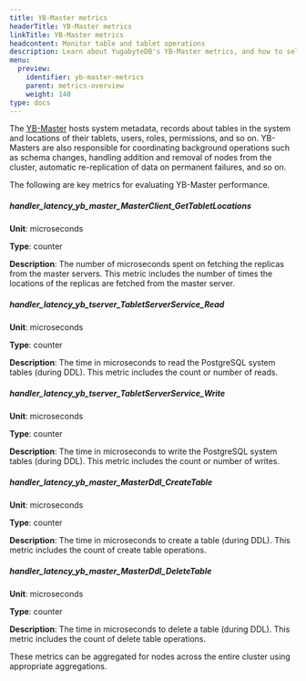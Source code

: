 ```yaml
---
title: YB-Master metrics
headerTitle: YB-Master metrics
linkTitle: YB-Master metrics
headcontent: Monitor table and tablet operations
description: Learn about YugabyteDB's YB-Master metrics, and how to select and use the metrics.
menu:
  preview:
    identifier: yb-master-metrics
    parent: metrics-overview
    weight: 140
type: docs
---
```


The [YB-Master](../../../architecture/concepts/yb-master/) hosts system metadata, records about tables in the system and locations of their tablets, users, roles, permissions, and so on. YB-Masters are also responsible for coordinating background operations such as schema changes, handling addition and removal of nodes from the cluster, automatic re-replication of data on permanent failures, and so on.

The following are key metrics for evaluating YB-Master performance.

##### handler_latency_yb_master_MasterClient_GetTabletLocations

**Unit**: microseconds

**Type**: counter

**Description**: The number of microseconds spent on fetching the replicas from the master servers. This metric includes the number of times the locations of the replicas are fetched from the master server.

##### handler_latency_yb_tserver_TabletServerService_Read

**Unit**: microseconds

**Type**: counter

**Description**: The time in microseconds to read the PostgreSQL system tables (during DDL). This metric includes the count or number of reads.

##### handler_latency_yb_tserver_TabletServerService_Write

**Unit**: microseconds

**Type**: counter

**Description**: The time in microseconds to write the PostgreSQL system tables (during DDL). This metric includes the count or number of writes.

##### handler_latency_yb_master_MasterDdl_CreateTable

**Unit**: microseconds

**Type**: counter

**Description**: The time in microseconds to create a table (during DDL). This metric includes the count of create table operations.

##### handler_latency_yb_master_MasterDdl_DeleteTable

**Unit**: microseconds

**Type**: counter

**Description**: The time in microseconds to delete a table (during DDL). This metric includes the count of delete table operations.

<!-- | Metrics | Unit | Type | Description |
| :------ | :--- | :--- | :---------- |
| `handler_latency_yb_master_MasterClient_GetTabletLocations` | microseconds | counter | The number of microseconds spent on fetching the replicas from the master servers. This metric includes the number of times the locations of the replicas are fetched from the master server. |
| `handler_latency_yb_tserver_TabletServerService_Read` | microseconds | counter | The time in microseconds to read the PostgreSQL system tables (during DDL). This metric includes the count or number of reads. |
| `handler_latency_yb_tserver_TabletServerService_Write` | microseconds | counter | The time in microseconds to write the PostgreSQL system tables (during DDL). This metric includes the count or number of writes. |
| `handler_latency_yb_master_MasterDdl_CreateTable` | microseconds | counter | The time in microseconds to create a table (during DDL). This metric includes the count of create table operations.|
| `handler_latency_yb_master_MasterDdl_DeleteTable` | microseconds | counter | The time in microseconds to delete a table (during DDL). This metric includes the count of delete table operations.| -->

These metrics can be aggregated for nodes across the entire cluster using appropriate aggregations.
